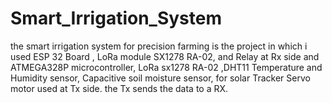 # Smart_Irrigation_System
the smart irrigation system for precision farming is the project in which i used ESP 32 Board , LoRa module SX1278 RA-02, and Relay at Rx side and ATMEGA328P microcontroller, LoRa sx1278 RA-02 ,DHT11 Temperature and Humidity sensor, Capacitive soil moisture sensor, for solar Tracker Servo motor  used at Tx side. the  Tx sends the data to a RX.
